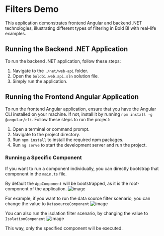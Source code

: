 # Filters Demo

This application demonstrates frontend Angular and backend .NET technologies, illustrating different types of filtering in Bold BI with real-life examples.

## Running the Backend .NET Application

To run the backend .NET application, follow these steps:
1. Navigate to the `./net/web-api` folder.
2. Open the `boldbi.web.api.sln` solution file.
3. Simply run the application.

## Running the Frontend Angular Application

To run the frontend Angular application, ensure that you have the Angular CLI installed on your machine. If not, install it by running `npm install -g @angular/cli`.
Follow these steps to run the project:
1. Open a terminal or command prompt.
2. Navigate to the project directory.
3. Run `npm install` to install the required npm packages.
4. Run `ng serve` to start the development server and run the project.
   
### Running a Specific Component

If you want to run a component individually, you can directly bootstrap that component in the `main.ts` file.

By default the `AppComponent` will be bootstrapped, as it is the root-component of the application.
![image](https://github.com/bold-bi/embedded-bi-samples/assets/149655326/a3ba174a-2891-4248-a549-b6513538bca9)

For example, if you want to run the data source filter scenario, you can change the value to `DatasourceComponent`
![image](https://github.com/bold-bi/embedded-bi-samples/assets/149655326/a485df37-a22f-4a8a-97aa-5efc8531c2fa)

You can also run the isolation filter scenario, by changing the value to `IsolationComponent`
![image](https://github.com/bold-bi/embedded-bi-samples/assets/149655326/3cd02a75-5456-4c95-b6d7-80ff3aceea49)

This way, only the specified component will be executed.


